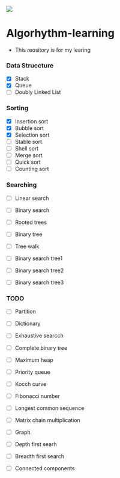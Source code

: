 ![](https://github.com/kzmat/algorhythm-learning/workflows/Node%20CI/badge.svg)


# Algorhythm-learning
 - This reository is for my learing

### Data Struccture
- [X] Stack
- [X] Queue
- [ ] Doubly Linked List

### Sorting
- [X] Insertion sort
- [X] Bubble sort
- [X] Selection sort
- [ ] Stable sort
- [ ] Shell sort
- [ ] Merge sort
- [ ] Quick sort
- [ ] Counting sort

### Searching
- [ ] Linear search
- [ ] Binary search

- [ ] Rooted trees
- [ ] Binary tree
- [ ] Tree walk
- [ ] Binary search tree1
- [ ] Binary search tree2
- [ ] Binary search tree3


### TODO

- [ ] Partition


- [ ] Dictionary
- [ ] Exhaustive searcch
- [ ] Complete binary tree
- [ ] Maximum heap
- [ ] Priority queue
- [ ] Kocch curve
- [ ] Fibonacci number
- [ ] Longest common sequence
- [ ] Matrix chain multiplication
- [ ] Graph
- [ ] Depth first searh
- [ ] Breadth first search
- [ ] Connected components

















